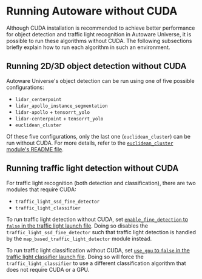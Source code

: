 # Running Autoware without CUDA

Although CUDA installation is recommended to achieve better performance for object detection and traffic light recognition in Autoware Universe, it is possible to run these algorithms without CUDA. 
The following subsections briefly explain how to run each algorithm in such an environment.

## Running 2D/3D object detection without CUDA

Autoware Universe's object detection can be run using one of five possible configurations:

- `lidar_centerpoint`
- `lidar_apollo_instance_segmentation`
- `lidar-apollo` + `tensorrt_yolo`
- `lidar-centerpoint` + `tensorrt_yolo`
- `euclidean_cluster`

Of these five configurations, only the last one (`euclidean_cluster`) can be run without CUDA. For more details, refer to the [`euclidean_cluster` module's README file](https://github.com/autowarefoundation/autoware.universe/tree/main/perception/euclidean_cluster).

## Running traffic light detection without CUDA

For traffic light recognition (both detection and classification), there are two modules that require CUDA:

- `traffic_light_ssd_fine_detector`
- `traffic_light_classifier`

To run traffic light detection without CUDA, set [`enable_fine_detection` to `false` in the traffic light launch file](https://github.com/autowarefoundation/autoware.universe/blob/9445f3a7acd645d12a64507c3d3bfa57e74a3634/launch/tier4_perception_launch/launch/traffic_light_recognition/traffic_light.launch.xml#L3). Doing so disables the `traffic_light_ssd_fine_detector` such that traffic light detection is handled by the `map_based_traffic_light_detector` module instead.

To run traffic light classification without CUDA, set [`use_gpu` to `false` in the traffic light classifier launch file](https://github.com/autowarefoundation/autoware.universe/blob/9445f3a7acd645d12a64507c3d3bfa57e74a3634/perception/traffic_light_classifier/launch/traffic_light_classifier.launch.xml#L7). Doing so will force the `traffic_light_classifier` to use a different classification algorithm that does not require CUDA or a GPU.